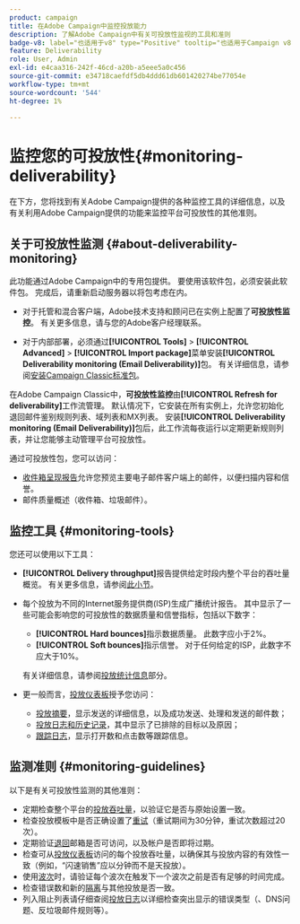 ```yaml
---
product: campaign
title: 在Adobe Campaign中监控投放能力
description: 了解Adobe Campaign中有关可投放性监视的工具和准则
badge-v8: label="也适用于v8" type="Positive" tooltip="也适用于Campaign v8"
feature: Deliverability
role: User, Admin
exl-id: e4caa316-242f-46cd-a20b-a5eee5a0c456
source-git-commit: e34718caefdf5db4ddd61db601420274be77054e
workflow-type: tm+mt
source-wordcount: '544'
ht-degree: 1%

---
```


# 监控您的可投放性{#monitoring-deliverability}

在下方，您将找到有关Adobe Campaign提供的各种监控工具的详细信息，以及有关利用Adobe Campaign提供的功能来监控平台可投放性的其他准则。

## 关于可投放性监测 {#about-deliverability-monitoring}

此功能通过Adobe Campaign中的专用包提供。 要使用该软件包，必须安装此软件包。 完成后，请重新启动服务器以将包考虑在内。
* 对于托管和混合客户端，Adobe技术支持和顾问已在实例上配置了&#x200B;**可投放性监控**。 有关更多信息，请与您的Adobe客户经理联系。

* 对于内部部署，必须通过&#x200B;**[!UICONTROL Tools]** > **[!UICONTROL Advanced]** > **[!UICONTROL Import package]**&#x200B;菜单安装&#x200B;**[!UICONTROL Deliverability monitoring (Email Deliverability)]**&#x200B;包。 有关详细信息，请参阅[安装Campaign Classic标准包](../../installation/using/installing-campaign-standard-packages.md)。

在Adobe Campaign Classic中，**可投放性监控**&#x200B;由&#x200B;**[!UICONTROL Refresh for deliverability]**&#x200B;工作流管理。 默认情况下，它安装在所有实例上，允许您初始化退回邮件鉴别规则列表、域列表和MX列表。 安装&#x200B;**[!UICONTROL Deliverability monitoring (Email Deliverability)]**&#x200B;包后，此工作流每夜运行以定期更新规则列表，并让您能够主动管理平台可投放性。

通过可投放性包，您可以访问：

* [收件箱呈现报告](inbox-rendering.md)允许您预览主要电子邮件客户端上的邮件，以便扫描内容和信誉。
* 邮件质量概述（收件箱、垃圾邮件）。

## 监控工具 {#monitoring-tools}

您还可以使用以下工具：

* **[!UICONTROL Delivery throughput]**&#x200B;报告提供给定时段内整个平台的吞吐量概览。 有关更多信息，请参阅[此小节](../../reporting/using/global-reports.md#delivery-throughput)。
* 每个投放为不同的Internet服务提供商(ISP)生成广播统计报告。 其中显示了一些可能会影响您的可投放性的数据质量和信誉指标，包括以下数字：
   * **[!UICONTROL Hard bounces]**&#x200B;指示数据质量。 此数字应小于2%。
   * **[!UICONTROL Soft bounces]**&#x200B;指示信誉。 对于任何给定的ISP，此数字不应大于10%。

  有关详细信息，请参阅[投放统计信息](../../reporting/using/global-reports.md#delivery-statistics)部分。
* 更一般而言，[投放仪表板](about-delivery-monitoring.md)授予您访问：
   * [投放摘要](delivery-dashboard.md#delivery-summary)，显示发送的详细信息，以及成功发送、处理和发送的邮件数；
   * [投放日志和历史记录](delivery-dashboard.md#delivery-logs-and-history)，其中显示了已排除的目标以及原因；
   * [跟踪日志](delivery-dashboard.md#tracking-logs)，显示打开数和点击数等跟踪信息。

## 监测准则 {#monitoring-guidelines}

以下是有关可投放性监测的其他准则：

* 定期检查整个平台的[投放吞吐量](../../reporting/using/global-reports.md#delivery-throughput)，以验证它是否与原始设置一致。
* 检查投放模板中是否正确设置了[重试](understanding-delivery-failures.md#retries-after-a-delivery-temporary-failure)（重试期间为30分钟，重试次数超过20次）。
* 定期验证[退回](understanding-delivery-failures.md#bounce-mail-management)邮箱是否可访问，以及帐户是否即将过期。
* 检查可从[投放仪表板](delivery-dashboard.md)访问的每个投放吞吐量，以确保其与投放内容的有效性一致（例如，“闪速销售”应以分钟而不是天投放）。
* 使用[波次](steps-sending-the-delivery.md#sending-using-multiple-waves)时，请验证每个波次在触发下一个波次之前是否有足够的时间完成。
* 检查错误数和新的[隔离](understanding-quarantine-management.md)与其他投放是否一致。
* 列入阻止列表请仔细查阅[投放日志](delivery-dashboard.md#delivery-logs-and-history)以详细检查突出显示的错误类型（、DNS问题、反垃圾邮件规则等）。
